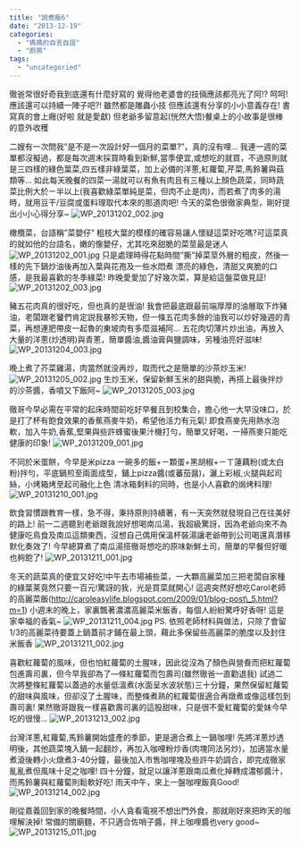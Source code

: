 ```yaml
---
title: "說煮飯6"
date: "2013-12-19"
categories: 
  - "媽媽的自言自語"
  - "廚房"
tags: 
  - "uncategoried"
---
```


徹爸常很好奇我到底還有什麼好寫的 覺得他老婆會的技倆應該都亮光了阿!? 呵呵! 應該還可以持續一陣子吧?! 雖然都是雕蟲小技 但應該還有分享的小小意義存在! 書寫真的會上癮(好啦 就是愛獻) 但老爺多留意起(恍然大悟)餐桌上的小故事是很棒的意外收穫

二嫂有一次問我”是不是一次設計好一個月的菜單?”，真的沒有哩... 我連一週的菜單都沒擬過，都是每次週末採買時看到新鮮,當季便宜,或想吃的就買，不過原則就是三四樣的綠色葉菜,四五樣非綠葉菜，加上必備的洋蔥,紅蘿蔔,芹菜,馬鈴薯與菇類等... 如此每天晚餐的四菜一湯就可以有魚有肉且有三種以上顏色蔬菜，同時蔬菜比例大於ㄧ半以上(我喜歡綠菜單純是菜，但肉不止是肉)，而若煮了肉多的湯時，就用豆干/豆腐或蛋料理取代本來的那道肉吧! 今天的菜色很徹家典型，剛好提出小小心得分享~ ![WP_20131202_002.jpg](images/11353804806_5d7bfa87f6.jpg)

橄欖菜，台語稱”菜嬰仔” 粗枝大葉的模樣的確容易讓人懷疑這菜好吃嗎?可這菜真的就如他的台語名，嫩的像嬰仔，尤其吃來甜脆的菜莖最是迷人 ![WP_20131202_001.jpg](images/11353752775_abf58f09ef.jpg) 只是處理時得花點時間”撕”掉菜莖外層的粗皮，然後一樣的先下鍋炒油後再加入葉與花孢及一些水悶煮 漂亮的綠色，清甜又爽脆的口感，是我最喜歡的冬季綠菜! 昨晚愛愛加了好幾次菜，算是給這盤菜做見証! ![WP_20131202_003.jpg](images/11353805726_a2fa54219b.jpg) 

豬五花肉真的很好吃，但也真的是很油! 我會把最底跟最前端厚厚的油層取下炸豬油，老闆跟老饕們肯定説我暴殄天物，但一條五花肉多餘的油我可以炒好幾週的青菜，再想連肥帶皮一起魯的東坡肉有多麼滋補阿... 五花肉切薄片炒出油，再放入大量的洋蔥(炒透明)與青蔥，簡單醬油,醬油膏與鹽調味，另種油亮好滋味! ![WP_20131204_003.jpg](images/11353955186_ca52a58d44.jpg) 

晚上煮了芥菜雞湯，肉當然就没再炒，取而代之是簡單的沙茶炒玉米! ![WP_20131205_002.jpg](images/11353902495_94d7b25274.jpg) 生炒玉米，保留新鮮玉米的甜與脆，再搭上最後拌炒的沙茶醬，香噴又下飯阿~ ![WP_20131205_003.jpg](images/11353957056_c598c0a409.jpg) 

徹哥今早必需在平常的起床時間前吃好早餐且到校集合，擔心他一大早没味口，於是打了杯有飽食效果的香蕉燕麥牛奶，希望他活力有元氣! 即食燕麥先用熱水泡軟，加入牛奶,香蕉,堅果與些許蜂蜜後果汁機打勻，簡單又好喝，一掃燕麥只能吃健康的印象! ![WP_20131209_001.jpg](images/11354247206_57d9068d7a.jpg) 

不同於米蛋餅，今早是米pizza 一碗多的飯+ㄧ顆蛋+黑胡椒+ㄧㄒ蓮藕粉(或太白粉)拌勻，平底鍋煎至兩面成型，鋪上pizza醬(或蕃茄醤)，灑上彩椒,火腿與起司絲，小烤箱烤至起司融化上色 清冰箱剩料的同時，也是小人喜歡的焗烤料理! ![WP_20131210_001.jpg](images/11354340623_13a7e83c82.jpg) 

飲食習慣跟教育一樣，急不得，秉持原則持續著，有一天突然就發現自己在往美好的路上! 前一二週聽到老爺跟我說好想喝南瓜湯，我超級驚訝，因為老爺向來不為健康吃鳥食及南瓜這類東西，沒想自己偶用保溫杯裝湯讓老爺帶到公司喝還真潛移默化奏效了! 今早總算煮了南瓜湯搭徹哥想吃的原味新鮮土司，簡單的早餐但好暖也夠飽了! ![WP_20131211_001.jpg](images/11354248926_6009320750.jpg) 

冬天的蔬菜真的便宜又好吃!中午去市場補些菜，一大顆高麗菜加三把老闆自家種的綠葉莱竟然只要一百元!驚訝的我，光是買菜就開心! 這週突然好想吃Carol老師的高麗菜飯(http://caroleasylife.blogspot.com/2009/01/blog-post\_5.html?m=1) 小週末的晚上，家裏飄著濃濃高麗菜米飯香，每個人紛紛驚呼好香呀! 這是家幸福的香氣~ ![WP_20131211_004.jpg](images/11356080663_a2834167c6.jpg) PS. 依照老師材料與做法，只除了會留1/3的高麗菜待要蓋上鍋蓋前才鋪在最上頭，藉此多保留些高麗菜的脆度以及封住米飯香 ![WP_20131211_002.jpg](images/11354191745_0dd7ba5cf5.jpg) 

喜歡紅蘿蔔的風味，但也怕紅蘿蔔的土腥味，因此從沒為了顏色與營飬而把紅蘿蔔包進壽司裏，但今早我卻為了—條紅蘿蔔而包壽司(雖然徹爸一直勸退我) 試過二次將整條紅蘿蔔以蓋過的水量低溫煮(水面呈水波狀態)三十分鐘，果然保留紅蘿蔔的甜味與風味，但卻沒了土腥味，而整條煮熟的紅蘿蔔很適合再燉煮或像這樣包到壽司裏! 果然徹哥跟我一樣喜歡壽司裏的這股甜味，只是很不愛紅蘿蔔的愛妹今早吃的很慢... ![WP_20131213_002.jpg](images/11355994156_d10d691b82.jpg) 

台灣洋蔥,紅蘿蔔,馬鈴薯開始盛產的季節，更是適合煮上一鍋咖哩! 先將洋蔥炒透明後，其他蔬菜塊入鍋一起翻炒，再加入咖哩粉炒香(肉塊同法另炒)，加適當水量煮滾後轉小火燉煮3-40分鐘，最後加入市售咖哩塊及些許牛奶調合，即完成徹家亂亂煮但風味十足之咖哩! 四十分鐘，就足以讓洋蔥跟南瓜煮化掉轉成濃郁醬汁，而馬鈴薯與紅蘿蔔則鬆軟好吃! 雨天中午，來上一盤咖哩飯真Good! ![WP_20131214_002.jpg](images/11383128973_3d1855c5f0.jpg) 

剛從嘉義回到家的晚餐時間，小人貪看電視不想出門外食，那就剛好來把昨天的咖哩解決掉! 常備的關廟麵，不只適合佐哨子醬，拌上咖哩醬也very good~ ![WP_20131215_011.jpg](images/11383001036_97e367b435.jpg)
